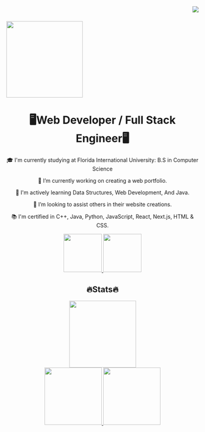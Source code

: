 
<a>
  <img align="right" src="https://komarev.com/ghpvc/?username=skyler-hall&color=blue&label=Visitors" />
</a>

<h1>
  <a href="https://git.io/typing-svg">
    <img height=200 align="center" src="https://readme-typing-svg.demolab.com/?lines=Hello!;Welcome+to+my+portfolio!" />
  </a>
</h1>

<h1 align=center>
  🖥Web Developer / Full Stack Engineer🖥
</h1>
<div align=center>
  🎓 I'm currently studying at Florida International University: B.S in Computer Science
	
  🔭 I’m currently working on creating a web portfolio.

  🌱 I'm actively learning Data Structures, Web Development, And Java.

  👯 I’m looking to assist others in their website creations.

  📚 I'm certified in C++, Java, Python, JavaScript, React, Next.js, HTML & CSS.
</div>

<div align = center>
	<a href="https://skylerhall.me/">
  		<img height=100 src="https://img.shields.io/badge/Portfolio-255E63?style=for-the-badge&logo=About.me&logoColor=white" />
	</a>
	<a href="https://www.linkedin.com/in/skyler-hall1/">
  		<img height=100 src="https://img.shields.io/badge/LinkedIn-0077B5?style=for-the-badge&logo=linkedin&logoColor=white" />
	</a>
</div>

<h2 align=center>
  🔥Stats🔥
</h2>

<div align = center>
	<a href="https://git.io/streak-stats">
  		<img height=175 src="https://streak-stats.demolab.com/?user=skyler-hall&theme=dark" />
	</a>
</div>

<div align = center>
<a href="https://github.com/Ghostellor/github-readme-stats">
  <img height=150 src="https://github-readme-stats.vercel.app/api?username=skyler-hall&theme=dark&rank_icon=github" />
</a>
<a href="https://github.com/anuraghazra/convoychat">
  <img height=150 src="https://github-readme-stats.vercel.app/api/top-langs?username=skyler-hall&layout=compact&langs_count=8&card_width=320&theme=dark" />
</a>
</div>

